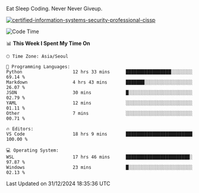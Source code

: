Eat Sleep Coding.
Never Never Giveup.

[![certified-information-systems-security-professional-cissp](https://user-images.githubusercontent.com/44606727/157613689-acd84ec6-5f8f-4e79-89d9-a8d51f033634.png)](https://www.credly.com/badges/f394a010-85a0-450b-9136-8043af01d71c/public_url)

<!--START_SECTION:waka-->
![Code Time](http://img.shields.io/badge/Code%20Time-3%2C681%20hrs%2023%20mins-blue)

📊 **This Week I Spent My Time On** 

```text
🕑︎ Time Zone: Asia/Seoul

💬 Programming Languages: 
Python                   12 hrs 33 mins      █████████████████░░░░░░░░   69.14 % 
Markdown                 4 hrs 43 mins       ███████░░░░░░░░░░░░░░░░░░   26.07 % 
JSON                     30 mins             █░░░░░░░░░░░░░░░░░░░░░░░░   02.79 % 
YAML                     12 mins             ░░░░░░░░░░░░░░░░░░░░░░░░░   01.11 % 
Other                    7 mins              ░░░░░░░░░░░░░░░░░░░░░░░░░   00.71 % 

🔥 Editors: 
VS Code                  18 hrs 9 mins       █████████████████████████   100.00 % 

💻 Operating System: 
WSL                      17 hrs 46 mins      ████████████████████████░   97.87 % 
Windows                  23 mins             █░░░░░░░░░░░░░░░░░░░░░░░░   02.13 % 
```


 Last Updated on 31/12/2024 18:35:36 UTC
<!--END_SECTION:waka-->
